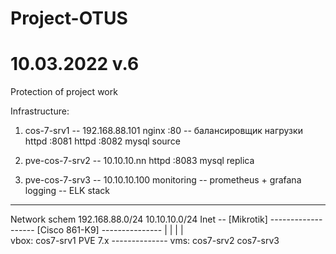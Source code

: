 # Project-OTUS
# 10.03.2022 v.6

Protection of project work

Infrastructure:

 1. cos-7-srv1 -- 192.168.88.101
        nginx :80	-- балансировщик нагрузки
        httpd :8081
        httpd :8082
        mysql source

 2. pve-cos-7-srv2 -- 10.10.10.nn
        httpd :8083
        mysql replica

 3. pve-cos-7-srv3 -- 10.10.10.100
        monitoring -- prometheus + grafana
        logging	   -- ELK stack

--------------------------------------------
Network schem
                     192.168.88.0/24                   10.10.10.0/24
Inet -- [Mikrotik] ------------------- [Cisco 861-K9] ---------------
                          |                                  |
                          |                                  |          
                   vbox: cos7-srv1                         PVE 7.x
                                                       --------------
                                                       vms: cos7-srv2
                                                            cos7-srv3

